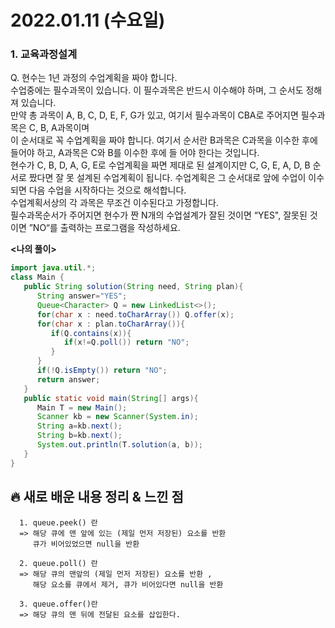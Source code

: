 # 2022.01.11 (수요일)
### **1. 교육과정설계**

Q. 현수는 1년 과정의 수업계획을 짜야 합니다.  
   수업중에는 필수과목이 있습니다. 이 필수과목은 반드시 이수해야 하며, 그 순서도 정해져 있습니다.  
   만약 총 과목이 A, B, C, D, E, F, G가 있고, 여기서 필수과목이 CBA로 주어지면 필수과목은 C, B, A과목이며  
   이 순서대로 꼭 수업계획을 짜야 합니다.
   여기서 순서란 B과목은 C과목을 이수한 후에 들어야 하고, A과목은 C와 B를 이수한 후에 들 어야 한다는 것입니다.  
   현수가 C, B, D, A, G, E로 수업계획을 짜면 제대로 된 설계이지만
   C, G, E, A, D, B 순서로 짰다면 잘 못 설계된 수업계획이 됩니다.
   수업계획은 그 순서대로 앞에 수업이 이수되면 다음 수업을 시작하다는 것으로 해석합니다.  
   수업계획서상의 각 과목은 무조건 이수된다고 가정합니다.  
   필수과목순서가 주어지면 현수가 짠 N개의 수업설계가 잘된 것이면 “YES", 잘못된 것이면 ”NO“를 출력하는 프로그램을 작성하세요.


**<나의 풀이>**
```java
import java.util.*;
class Main {
   public String solution(String need, String plan){
      String answer="YES";
      Queue<Character> Q = new LinkedList<>();
      for(char x : need.toCharArray()) Q.offer(x);
      for(char x : plan.toCharArray()){
         if(Q.contains(x)){
            if(x!=Q.poll()) return "NO";
         }
      }
      if(!Q.isEmpty()) return "NO";
      return answer;
   }
   public static void main(String[] args){
      Main T = new Main();
      Scanner kb = new Scanner(System.in);
      String a=kb.next();
      String b=kb.next();
      System.out.println(T.solution(a, b));
   }
}
```


##  **🔥 새로 배운 내용 정리 & 느낀 점**
      
      1. queue.peek() 란 
      => 해당 큐에 맨 앞에 있는 (제일 먼저 저장된) 요소를 반환
         큐가 비어있었으면 null을 반환
      
      2. queue.poll() 란
      => 해당 큐의 맨앞의 (제일 먼저 저장된) 요소를 반환 , 
         해당 요소를 큐에서 제거, 큐가 비어있다면 null을 반환

      3. queue.offer()란
      => 해당 큐의 맨 뒤에 전달된 요소를 삽입한다.


      